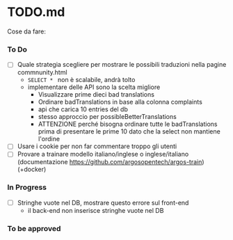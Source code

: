 # TODO.md

Cose da fare:

### To Do
- [ ] Quale strategia scegliere per mostrare le possibili traduzioni nella pagine commnunity.html
    - `SELECT * ` non è scalabile, andrà tolto
    - implementare delle API sono la scelta migliore
        - Visualizzare prime dieci bad translations
        - Ordinare badTranslations in base alla colonna complaints
        - api che carica 10 entries del db
        - stesso approccio per possibleBetterTranslations
        - ATTENZIONE perché bisogna ordinare tutte le badTranslations prima di presentare le prime 10 dato che la select non mantiene l'ordine
- [ ] Usare i cookie per non far commentare troppo gli utenti
- [ ] Provare a trainare modello italiano/inglese o inglese/italiano (documentazione https://github.com/argosopentech/argos-train) (+docker)

### In Progress
- [ ] Stringhe vuote nel DB, mostrare questo errore sul front-end
    -   il back-end non inserisce stringhe vuote nel DB

### To be approved
